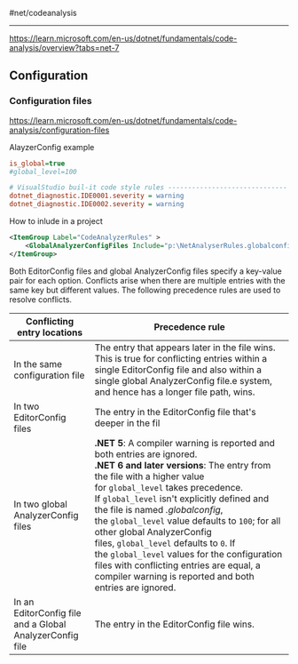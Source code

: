 #net/codeanalysis

---

https://learn.microsoft.com/en-us/dotnet/fundamentals/code-analysis/overview?tabs=net-7

## Configuration

### Configuration files

https://learn.microsoft.com/en-us/dotnet/fundamentals/code-analysis/configuration-files

AlayzerConfig example
```ini
is_global=true
#global_level=100

# VisualStudio buil-it code style rules ------------------------------
dotnet_diagnostic.IDE0001.severity = warning
dotnet_diagnostic.IDE0002.severity = warning
```

How to inlude in a project
```xml
<ItemGroup Label="CodeAnalyzerRules" >
	<GlobalAnalyzerConfigFiles Include="p:\NetAnalyserRules.globalconfig" />
</ItemGroup>
```

Both EditorConfig files and global AnalyzerConfig files specify a key-value pair for each option. Conflicts arise when there are multiple entries with the same key but different values. The following precedence rules are used to resolve conflicts.

Conflicting entry locations|Precedence rule
--|--
In the same configuration file|The entry that appears later in the file wins. This is true for conflicting entries within a single EditorConfig file and also within a single global AnalyzerConfig file.e system, and hence has a longer file path, wins.
In two EditorConfig files|The entry in the EditorConfig file that's deeper in the fil
In two global AnalyzerConfig files|**.NET 5**: A compiler warning is reported and both entries are ignored.<br>**.NET 6 and later versions**: The entry from the file with a higher value for `global_level` takes precedence. If `global_level` isn't explicitly defined and the file is named _.globalconfig_, the `global_level` value defaults to `100`; for all other global AnalyzerConfig files, `global_level` defaults to `0`. If the `global_level` values for the configuration files with conflicting entries are equal, a compiler warning is reported and both entries are ignored.
In an EditorConfig file and a Global AnalyzerConfig file|The entry in the EditorConfig file wins.

